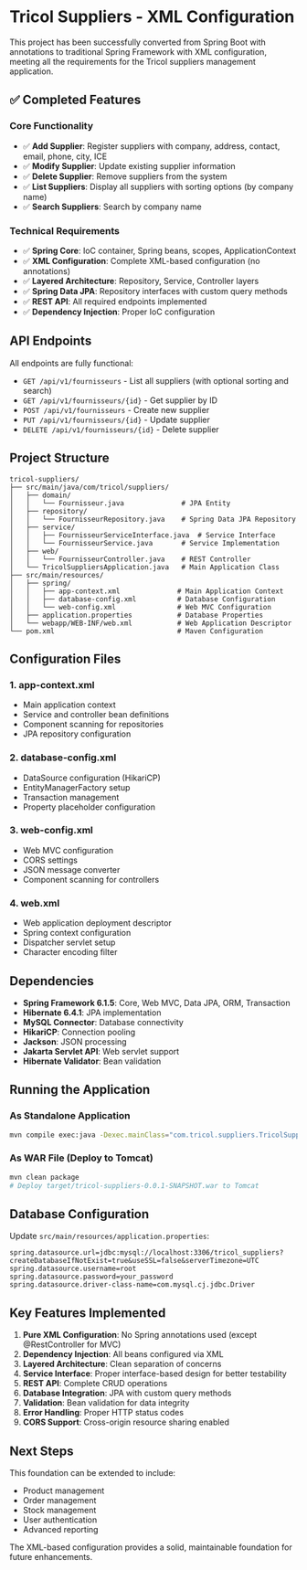 # Tricol Suppliers - XML Configuration

This project has been successfully converted from Spring Boot with annotations to traditional Spring Framework with XML configuration, meeting all the requirements for the Tricol suppliers management application.

## ✅ Completed Features

### Core Functionality
- ✅ **Add Supplier**: Register suppliers with company, address, contact, email, phone, city, ICE
- ✅ **Modify Supplier**: Update existing supplier information
- ✅ **Delete Supplier**: Remove suppliers from the system
- ✅ **List Suppliers**: Display all suppliers with sorting options (by company name)
- ✅ **Search Suppliers**: Search by company name

### Technical Requirements
- ✅ **Spring Core**: IoC container, Spring beans, scopes, ApplicationContext
- ✅ **XML Configuration**: Complete XML-based configuration (no annotations)
- ✅ **Layered Architecture**: Repository, Service, Controller layers
- ✅ **Spring Data JPA**: Repository interfaces with custom query methods
- ✅ **REST API**: All required endpoints implemented
- ✅ **Dependency Injection**: Proper IoC configuration

## API Endpoints

All endpoints are fully functional:

- `GET /api/v1/fournisseurs` - List all suppliers (with optional sorting and search)
- `GET /api/v1/fournisseurs/{id}` - Get supplier by ID
- `POST /api/v1/fournisseurs` - Create new supplier
- `PUT /api/v1/fournisseurs/{id}` - Update supplier
- `DELETE /api/v1/fournisseurs/{id}` - Delete supplier

## Project Structure

```
tricol-suppliers/
├── src/main/java/com/tricol/suppliers/
│   ├── domain/
│   │   └── Fournisseur.java              # JPA Entity
│   ├── repository/
│   │   └── FournisseurRepository.java    # Spring Data JPA Repository
│   ├── service/
│   │   ├── FournisseurServiceInterface.java  # Service Interface
│   │   └── FournisseurService.java       # Service Implementation
│   ├── web/
│   │   └── FournisseurController.java    # REST Controller
│   └── TricolSuppliersApplication.java   # Main Application Class
├── src/main/resources/
│   ├── spring/
│   │   ├── app-context.xml              # Main Application Context
│   │   ├── database-config.xml          # Database Configuration
│   │   └── web-config.xml               # Web MVC Configuration
│   ├── application.properties           # Database Properties
│   └── webapp/WEB-INF/web.xml           # Web Application Descriptor
└── pom.xml                              # Maven Configuration
```

## Configuration Files

### 1. app-context.xml
- Main application context
- Service and controller bean definitions
- Component scanning for repositories
- JPA repository configuration

### 2. database-config.xml
- DataSource configuration (HikariCP)
- EntityManagerFactory setup
- Transaction management
- Property placeholder configuration

### 3. web-config.xml
- Web MVC configuration
- CORS settings
- JSON message converter
- Component scanning for controllers

### 4. web.xml
- Web application deployment descriptor
- Spring context configuration
- Dispatcher servlet setup
- Character encoding filter

## Dependencies

- **Spring Framework 6.1.5**: Core, Web MVC, Data JPA, ORM, Transaction
- **Hibernate 6.4.1**: JPA implementation
- **MySQL Connector**: Database connectivity
- **HikariCP**: Connection pooling
- **Jackson**: JSON processing
- **Jakarta Servlet API**: Web servlet support
- **Hibernate Validator**: Bean validation

## Running the Application

### As Standalone Application
```bash
mvn compile exec:java -Dexec.mainClass="com.tricol.suppliers.TricolSuppliersApplication"
```

### As WAR File (Deploy to Tomcat)
```bash
mvn clean package
# Deploy target/tricol-suppliers-0.0.1-SNAPSHOT.war to Tomcat
```


## Database Configuration

Update `src/main/resources/application.properties`:
```properties
spring.datasource.url=jdbc:mysql://localhost:3306/tricol_suppliers?createDatabaseIfNotExist=true&useSSL=false&serverTimezone=UTC
spring.datasource.username=root
spring.datasource.password=your_password
spring.datasource.driver-class-name=com.mysql.cj.jdbc.Driver
```

## Key Features Implemented

1. **Pure XML Configuration**: No Spring annotations used (except @RestController for MVC)
2. **Dependency Injection**: All beans configured via XML
3. **Layered Architecture**: Clean separation of concerns
4. **Service Interface**: Proper interface-based design for better testability
5. **REST API**: Complete CRUD operations
6. **Database Integration**: JPA with custom query methods
7. **Validation**: Bean validation for data integrity
8. **Error Handling**: Proper HTTP status codes
9. **CORS Support**: Cross-origin resource sharing enabled

## Next Steps

This foundation can be extended to include:
- Product management
- Order management
- Stock management
- User authentication
- Advanced reporting

The XML-based configuration provides a solid, maintainable foundation for future enhancements.
